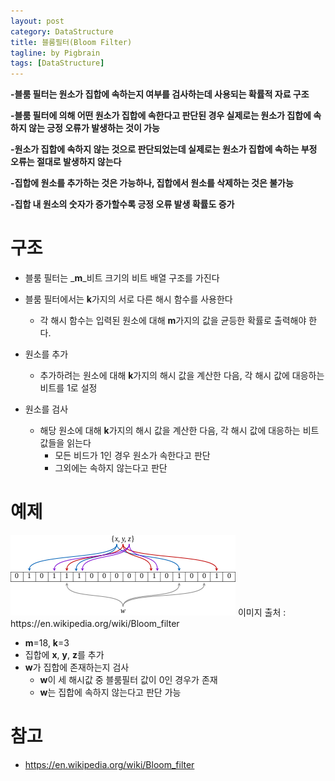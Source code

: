 ```yaml
---
layout: post
category: DataStructure
title: 블룸필터(Bloom Filter)
tagline: by Pigbrain
tags: [DataStructure]
---
```


<!--more-->

**-블룸 필터는 원소가 집합에 속하는지 여부를 검사하는데 사용되는 확률적 자료 구조**  

**-블룸 필터에 의해 어떤 원소가 집합에 속한다고 판단된 경우 실제로는 원소가 집합에 속하지 않는 긍정 오류가 발생하는 것이 가능**  

**-원소가 집합에 속하지 않는 것으로 판단되었는데 실제로는 원소가 집합에 속하는 부정 오류는 절대로 발생하지 않는다**  

**-집합에 원소를 추가하는 것은 가능하나, 집합에서 원소를 삭제하는 것은 불가능**  

**-집합 내 원소의 숫자가 증가할수록 긍정 오류 발생 확률도 증가**  


# 구조
* 블룸 필터는 _**m**_비트 크기의 비트 배열 구조를 가진다
* 블룸 필터에서는 **k**가지의 서로 다른 해시 함수를 사용한다
	* 각 해시 함수는 입력된 원소에 대해 **m**가지의 값을 균등한 확률로 출력해야 한다.  

* 원소를 추가
	* 추가하려는 원소에 대해 **k**가지의 해시 값을 계산한 다음, 각 해시 값에 대응하는 비트를 1로 설정
* 원소를 검사
	* 해당 원소에 대해 **k**가지의 해시 값을 계산한 다음, 각 해시 값에 대응하는 비트값들을 읽는다
		* 모든 비드가 1인 경우 원소가 속한다고 판단
		* 그외에는 속하지 않는다고 판단  

# 예제
<img src="/assets/themes/Snail/img/DataStructure/BloomFilter/360px-Bloom_filter.png" alt="">
이미지 출처 : https://en.wikipedia.org/wiki/Bloom_filter  
 
* **m**=18, **k**=3
* 집합에 **x**, **y**, **z**를 추가
* **w**가 집합에 존재하는지 검사
	* **w**이 세 해시값 중 블룸필터 값이 0인 경우가 존재
	* **w**는 집합에 속하지 않는다고 판단 가능

# 참고
* https://en.wikipedia.org/wiki/Bloom_filter

